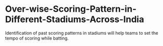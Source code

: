 # Over-wise-Scoring-Pattern-in-Different-Stadiums-Across-India
Identification of past scoring patterns in stadiums will help teams to set the tempo of scoring while batting.
